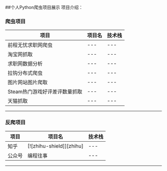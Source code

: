 
##个人Python爬虫项目展示
项目介绍：

### 爬虫项目

|项目|项目名|技术栈|
|---|---|---
|前程无忧求职网爬虫|---|---
|淘宝网抓取|---|---
|求职网数据分析|---|---
|拉钩分布式爬虫|---|---
|图片网站图片爬取|---|---
|Steam热门游戏好评差评数量抓取|---|---
|天猫抓取|---|---

****

### 反爬项目

|项目|项目名|技术栈|
|---|---|---
|知乎|[![zhihu-shield]][zhihu]|---
|公众号|编程往事|---

****
